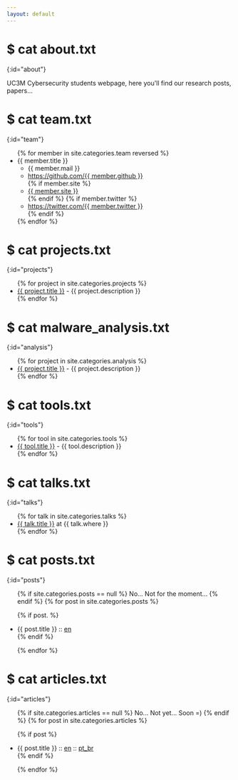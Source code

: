 ```yaml
---
layout: default
---
```


# $ cat about.txt
{:id="about"}

UC3M Cybersecurity students webpage, here you'll find our research posts, papers...

# $ cat team.txt
{:id="team"}

<ul>
{% for member in site.categories.team reversed %}
<li id="{{ member.title }}">{{ member.title }}
<ul>
<li>{{ member.mail }}</li>
<li><a href="https://github.com/{{ member.github }}">https://github.com/{{ member.github }}</a></li>
{% if member.site %}
<li><a href="{{ member.site }}">{{ member.site }}</a></li>
{% endif %}
{% if member.twitter %}
<li><a href="https://twitter.com/{{ member.twitter }}">https://twitter.com/{{ member.twitter }}</a></li>
{% endif %}
</ul>
</li>
{% endfor %}
</ul>

# $ cat projects.txt
{:id="projects"}

<ul>
{% for project in site.categories.projects %}
<li><a href="{{ project.link }}">{{ project.title }}</a> - {{ project.description }}</li>
{% endfor %}
</ul>

# $ cat malware_analysis.txt
{:id="analysis"}

<ul>
{% for project in site.categories.analysis %}
<li><a href="{{ project.link }}">{{ project.title }}</a> - {{ project.description }}</li>
{% endfor %}
</ul>

# $ cat tools.txt
{:id="tools"}

<ul>
{% for tool in site.categories.tools %}
<li><a href="{{ tool.link }}">{{ tool.title }}</a> - {{ tool.description }}</li>
{% endfor %}
</ul>

# $ cat talks.txt
{:id="talks"}

<ul>
{% for talk in site.categories.talks %}
<li><a href="{{ talk.link }}" title="{{ talk.description }}">{{ talk.title }}</a> at {{ talk.where }}</li>
{% endfor %}
</ul>

# $ cat posts.txt
{:id="posts"}

<ul>
{% if site.categories.posts == null %}
No... Not for the moment...
{% endif %}
{% for post in site.categories.posts %}

{% if post. %}
<li>{{ post.title }} :: <a href="{{ post.url | prepend:site.baseurl }}" title="{{ post.description }}">en</a></li>
{% endif %}

{% endfor %}
</ul>

# $ cat articles.txt
{:id="articles"}

<ul>
{% if site.categories.articles == null %}
No... Not yet... Soon =)
{% endif %}
{% for post in site.categories.articles %}

{% if post %}
<li>{{ post.title }} :: <a href="{{ post.url  }}" title="{{ post.description }}">en</a> :: <a href="{{ post.pt }}" title="{{ post.description_pt }}">pt_br</a></li>
{% endif %}

{% endfor %}
</ul>
